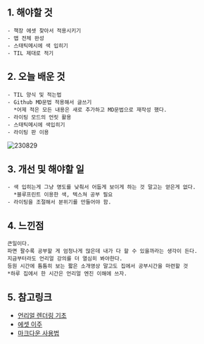 ## 1. 해야할 것
```
- 책장 에셋 찾아서 적용시키기
- 맵 전체 완성
- 스태틱메시에 색 입히기
- TIL 제대로 적기
```
## 2. 오늘 배운 것
```
- TIL 양식 및 적는법
- Github MD문법 적용해서 글쓰기
  *어제 적은 모든 내용은 새로 추가하고 MD문법으로 재작성 했다.
- 라이팅 모드의 언릿 활용
- 스태틱메시에 색입히기
- 라이팅 판 이용
```
![230829](https://github.com/JM94Ent/TIL-WIL/assets/143363550/8790b7ee-3deb-4a27-8a30-c7294b7d9565)
## 3. 개선 및 해야할 일
```
- 색 입히는게 그냥 명도를 낮춰서 어둡게 보이게 하는 것 말고는 얻은게 없다.
  *블루프린트 이용한 색, 텍스쳐 공부 필요
- 라이팅을 조절해서 분위기를 만들어야 함.
```
## 4. 느낀점
```
큰일이다.
파면 팔수록 공부할 게 엄청나게 많은데 내가 다 할 수 있을까라는 생각이 든다.
지금부터라도 언리얼 강의를 더 열심히 봐야한다.
등원 시간에 틈틈히 보는 짧은 소개영상 말고도 집에서 공부시간을 마련할 것
*하루 집에서 한 시간은 언리얼 엔진 이해에 쓰자.
```
## 5. 참고링크

- [언리얼 렌더링 기초](https://dev.epicgames.com/community/learning/courses/qRG/unreal-engine-96c461/GbvJ/unreal-engine-43a34f)
- [에셋 이주](https://docs.unrealengine.com/4.27/ko/Basics/AssetsAndPackages/Migrate/)
- [마크다운 사용법](https://gist.github.com/ihoneymon/652be052a0727ad59601)

